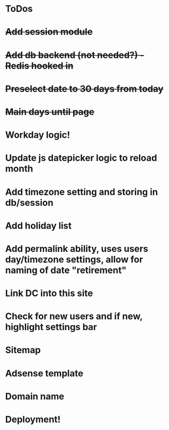 ToDos
========
# ~~Add session module~~
# ~~Add db backend (not needed?) - Redis hooked in~~
# ~~Preselect date to 30 days from today~~
# ~~Main days until page~~
# Workday logic!
# Update js datepicker logic to reload month
# Add timezone setting and storing in db/session
# Add holiday list
# Add permalink ability, uses users day/timezone settings, allow for naming of date "retirement"
# Link DC into this site
# Check for new users and if new, highlight settings bar
# Sitemap
# Adsense template
# Domain name 
# Deployment!